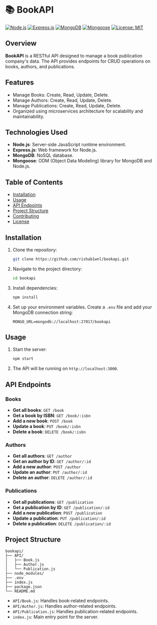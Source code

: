 # 📚 BookAPI

[![Node.js](https://img.shields.io/badge/Node.js-339933?style=for-the-badge&logo=nodedotjs&logoColor=white)](https://nodejs.org/)
[![Express.js](https://img.shields.io/badge/Express.js-404D59?style=for-the-badge)](https://expressjs.com/)
[![MongoDB](https://img.shields.io/badge/MongoDB-4EA94B?style=for-the-badge&logo=mongodb&logoColor=white)](https://www.mongodb.com/)
[![Mongoose](https://img.shields.io/badge/Mongoose-880000?style=for-the-badge&logo=redhat)](https://mongoosejs.com/)
[![License: MIT](https://img.shields.io/badge/License-MIT-yellow.svg)](https://opensource.org/licenses/MIT)

## Overview

**BookAPI** is a RESTful API designed to manage a book publication company's data. The API provides endpoints for CRUD operations on books, authors, and publications.

## Features

- Manage Books: Create, Read, Update, Delete.
- Manage Authors: Create, Read, Update, Delete.
- Manage Publications: Create, Read, Update, Delete.
- Organized using microservices architecture for scalability and maintainability.

## Technologies Used

- **Node.js**: Server-side JavaScript runtime environment.
- **Express.js**: Web framework for Node.js.
- **MongoDB**: NoSQL database.
- **Mongoose**: ODM (Object Data Modeling) library for MongoDB and Node.js.

## Table of Contents

- [Installation](#installation)
- [Usage](#usage)
- [API Endpoints](#api-endpoints)
- [Project Structure](#project-structure)
- [Contributing](#contributing)
- [License](#license)

## Installation

1. Clone the repository:
    ```bash
    git clone https://github.com/rishab1wnl/bookapi.git
    ```
2. Navigate to the project directory:
    ```bash
    cd bookapi
    ```
3. Install dependencies:
    ```bash
    npm install
    ```
4. Set up your environment variables. Create a `.env` file and add your MongoDB connection string:
    ```plaintext
    MONGO_URL=mongodb://localhost:27017/bookapi
    ```

## Usage

1. Start the server:
    ```bash
    npm start
    ```
2. The API will be running on `http://localhost:3000`.

## API Endpoints

### Books

- **Get all books**: `GET /book`
- **Get a book by ISBN**: `GET /book/:isbn`
- **Add a new book**: `POST /book`
- **Update a book**: `PUT /book/:isbn`
- **Delete a book**: `DELETE /book/:isbn`

### Authors

- **Get all authors**: `GET /author`
- **Get an author by ID**: `GET /author/:id`
- **Add a new author**: `POST /author`
- **Update an author**: `PUT /author/:id`
- **Delete an author**: `DELETE /author/:id`

### Publications

- **Get all publications**: `GET /publication`
- **Get a publication by ID**: `GET /publication/:id`
- **Add a new publication**: `POST /publication`
- **Update a publication**: `PUT /publication/:id`
- **Delete a publication**: `DELETE /publication/:id`

## Project Structure

```plaintext
bookapi/
├── API/
│   ├── Book.js
│   ├── Author.js
│   └── Publication.js
├── node_modules/
├── .env
├── index.js
├── package.json
└── README.md
```


- `API/Book.js`: Handles book-related endpoints.
- `API/Author.js`: Handles author-related endpoints.
- `API/Publication.js`: Handles publication-related endpoints.
- `index.js`: Main entry point for the server.


